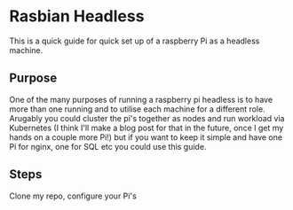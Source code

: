 # Rasbian Headless

This is a quick guide for quick set up of a raspberry Pi as a headless machine. 

## Purpose

One of the many purposes of running a raspberry pi headless is to have more than one running and to utilise each machine for a different role. Arugably you could cluster the pi's together as nodes and run workload via Kubernetes (I think I'll make a blog post for that in the future, once I get my hands on a couple more Pi!) but if you want to keep it simple and have one Pi for nginx, one for SQL etc you could use this guide.

## Steps

Clone my repo, configure your Pi's